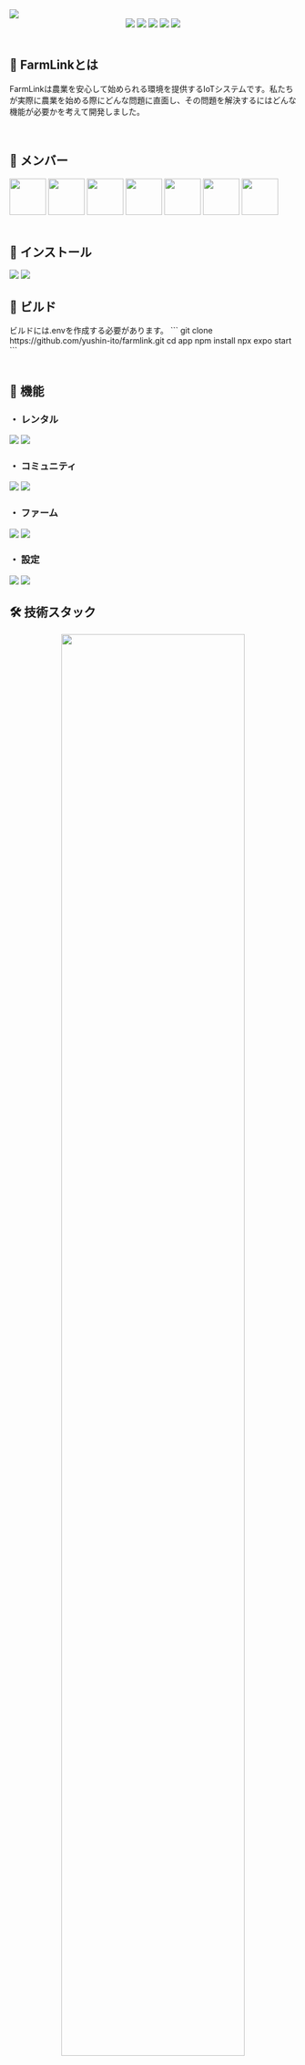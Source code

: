 <img src="https://github.com/yushin-ito/farmlink/assets/75526539/071d3fdf-371b-4469-bc4e-3b4d757c57e6" >

<div align="center">
  <img src="https://img.shields.io/badge/version-1.0.0-red.svg">
  <img src="https://img.shields.io/badge/platform-ios%20|%20android-orange.svg">
  <img src="https://img.shields.io/github/stars/yushin-ito/farmlink?color=yellow">
  <img src="https://img.shields.io/github/commit-activity/t/yushin-ito/farmlink">
  <img src="https://img.shields.io/badge/license-MIT-green">
</div>

<br>

<h2>📝 FarmLinkとは</h2>
<P>FarmLinkは農業を安心して始められる環境を提供するIoTシステムです。私たちが実際に農業を始める際にどんな問題に直面し、その問題を解決するにはどんな機能が必要かを考えて開発しました。</p>

<br>

<h2>👀 メンバー</h2>
<a href="https://github.com/yushin-ito"><img  src="https://avatars.githubusercontent.com/u/75526539?s=48&v=4" width="64px"></a>
<a href="https://github.com/chibana-kit"><img src="https://avatars.githubusercontent.com/u/108317630?v=4" width="64px"></a>
<a href="https://github.com/r02i31"><img src="https://avatars.githubusercontent.com/u/108317588?v=4" width="64px"></a>
<a href="https://github.com/HipsMaro"><img src="https://avatars.githubusercontent.com/u/108317599?v=4" width="64px"></a>
<a href="https://github.com/ihsikawa"><img src="https://avatars.githubusercontent.com/u/108317813?v=4" width="64px"></a>
<a href="https://github.com/Keisuke373"><img src="https://avatars.githubusercontent.com/u/108318002?v=4" width="64px"></a>
<a href="https://github.com/rikuma77"><img src="https://avatars.githubusercontent.com/u/108317556?v=4" width="64px"></a>

<br>
<br>

<h2>📱 インストール</h2>
<img src="https://github.com/yushin-ito/farmlink/assets/75526539/20f1749a-be0c-4baf-8814-642a7dcf9545#gh-light-mode-only">
<img src="https://github.com/yushin-ito/farmlink/assets/75526539/e7cbaab0-9ea5-42ee-9bca-2c9f25b71253#gh-dark-mode-only">

<br>

<h2>🔧 ビルド</h2>
ビルドには.envを作成する必要があります。
```
git clone https://github.com/yushin-ito/farmlink.git
cd app
npm install
npx expo start
```

<br>
<br>

<h2>🚀 機能</h2>
<h3>・ レンタル</h3>
<img src="https://github.com/yushin-ito/farmlink/assets/75526539/7a55fb39-99b8-49c3-b7e4-d140156ba83e#gh-light-mode-only" >
<img src="https://github.com/yushin-ito/farmlink/assets/75526539/a310f601-4b7b-401a-b638-89d44ca6fcdb#gh-dark-mode-only" >
<br>
<h3>・ コミュニティ</h3>
<img src="https://github.com/yushin-ito/farmlink/assets/75526539/d78d5ec3-d575-4990-b96b-d7e445bb9a4d#gh-light-mode-only" >
<img src="https://github.com/yushin-ito/farmlink/assets/75526539/1b0f0ee5-6413-417b-a5cd-5dfb23d9a734#gh-dark-mode-only" >
<br>
<h3>・ ファーム</h3>
<img src="https://github.com/yushin-ito/farmlink/assets/75526539/5ee157e9-44ad-4dc7-a4d7-059bcae9c1a8#gh-light-mode-only" >
<img src="https://github.com/yushin-ito/farmlink/assets/75526539/e7bdf7a6-6653-40fd-b6a8-59e66f0f7f2b#gh-dark-mode-only" >
<br>
<h3>・ 設定</h3>
<img src="https://github.com/yushin-ito/farmlink/assets/75526539/f7024c41-7911-4020-919a-c369a8108b68#gh-light-mode-only" >
<img src="https://github.com/yushin-ito/farmlink/assets/75526539/45145bb9-9058-4471-83b9-a432d6499f94#gh-dark-mode-only" >

<br>

<h2>🛠️ 技術スタック</h2>
<div align="center">
  <img src="https://github.com/yushin-ito/farmlink/assets/75526539/c75a5571-ca09-4200-b549-0a65cc8ab1a8#gh-light-mode-only" width="80%">
  <img src="https://github.com/yushin-ito/farmlink/assets/75526539/8d62bdb5-3e04-4306-9a1f-d49bd10787b5#gh-dark-mode-only" width="80%">
</div>

<br>

<h2>🌐 システム構成</h2>
<div align="center">
  <img src="https://github.com/yushin-ito/farmlink/assets/75526539/0042a76d-2c2c-42cf-afc9-82f38bcbc42b#gh-light-mode-only" width="80%">
  <img src="https://github.com/yushin-ito/farmlink/assets/75526539/18166ec1-2eaf-4295-bf64-01cf2044d56a#gh-dark-mode-only" width="80%">
</div>

<br>

<h2>📊 ER図</h2>
<img src="https://github.com/yushin-ito/farmlink/assets/75526539/b1ee2622-bcdf-48ea-9ab0-e6bbd97f96df#gh-light-mode-only" >
<img src="https://github.com/yushin-ito/farmlink/assets/75526539/505475dd-5043-40de-911b-8aefeddd3b9b#gh-dark-mode-only" >

<br>

<h2>✅ Todo</h2>
<ul>
  <li>Victoryを用いたグラフ表示</li>
  <li>レンタルの絞り込み機能</li>
  <li>パスワードリセット機能</li>
</ul>

<br>

<h2>📜 ライセンス</h2>
<a href="https://github.com/yushin-ito/farmlink/blob/main/LICENSE">MIT License<a>
